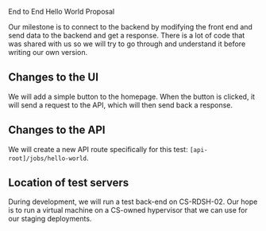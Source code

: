 End to End Hello World Proposal

Our milestone is to connect to the backend by modifying the front end and send data to the backend and get a response. 
There is a lot of code that was shared with us so we will try to go through and understand it before writing our own version.

## Changes to the UI
We will add a simple button to the homepage. When the button is clicked, it will send a request to the API, which will then send back a response.
## Changes to the API
We will create a new API route specifically for this test: `[api-root]/jobs/hello-world`.
## Location of test servers
During development, we will run a test back-end on CS-RDSH-02. Our hope is to run a virtual machine on a CS-owned hypervisor that we can use for our staging deployments.
